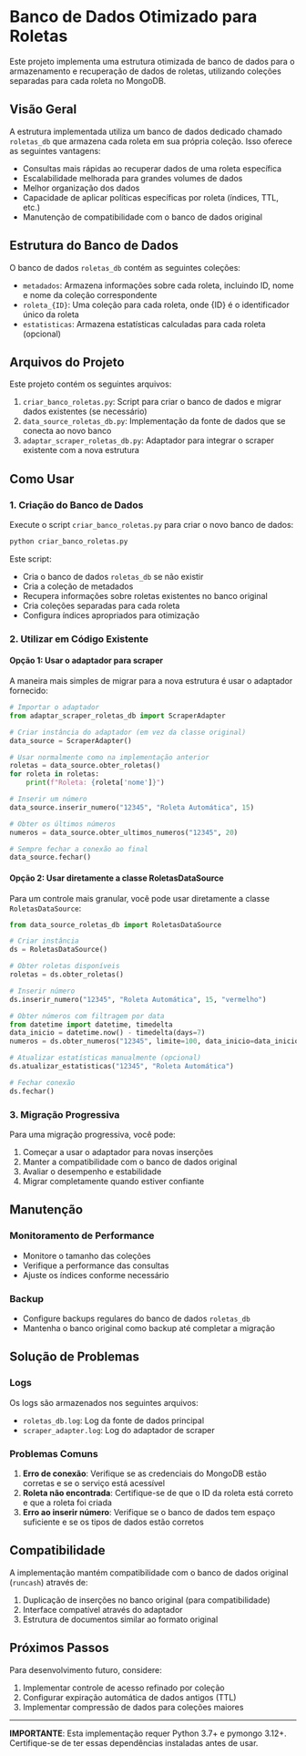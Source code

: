 # Banco de Dados Otimizado para Roletas

Este projeto implementa uma estrutura otimizada de banco de dados para o armazenamento e recuperação de dados de roletas, utilizando coleções separadas para cada roleta no MongoDB.

## Visão Geral

A estrutura implementada utiliza um banco de dados dedicado chamado `roletas_db` que armazena cada roleta em sua própria coleção. Isso oferece as seguintes vantagens:

- Consultas mais rápidas ao recuperar dados de uma roleta específica
- Escalabilidade melhorada para grandes volumes de dados
- Melhor organização dos dados
- Capacidade de aplicar políticas específicas por roleta (índices, TTL, etc.)
- Manutenção de compatibilidade com o banco de dados original

## Estrutura do Banco de Dados

O banco de dados `roletas_db` contém as seguintes coleções:

- `metadados`: Armazena informações sobre cada roleta, incluindo ID, nome e nome da coleção correspondente
- `roleta_{ID}`: Uma coleção para cada roleta, onde {ID} é o identificador único da roleta
- `estatisticas`: Armazena estatísticas calculadas para cada roleta (opcional)

## Arquivos do Projeto

Este projeto contém os seguintes arquivos:

1. `criar_banco_roletas.py`: Script para criar o banco de dados e migrar dados existentes (se necessário)
2. `data_source_roletas_db.py`: Implementação da fonte de dados que se conecta ao novo banco
3. `adaptar_scraper_roletas_db.py`: Adaptador para integrar o scraper existente com a nova estrutura

## Como Usar

### 1. Criação do Banco de Dados

Execute o script `criar_banco_roletas.py` para criar o novo banco de dados:

```bash
python criar_banco_roletas.py
```

Este script:
- Cria o banco de dados `roletas_db` se não existir
- Cria a coleção de metadados
- Recupera informações sobre roletas existentes no banco original
- Cria coleções separadas para cada roleta
- Configura índices apropriados para otimização

### 2. Utilizar em Código Existente

#### Opção 1: Usar o adaptador para scraper

A maneira mais simples de migrar para a nova estrutura é usar o adaptador fornecido:

```python
# Importar o adaptador
from adaptar_scraper_roletas_db import ScraperAdapter

# Criar instância do adaptador (em vez da classe original)
data_source = ScraperAdapter()

# Usar normalmente como na implementação anterior
roletas = data_source.obter_roletas()
for roleta in roletas:
    print(f"Roleta: {roleta['nome']}")

# Inserir um número
data_source.inserir_numero("12345", "Roleta Automática", 15)

# Obter os últimos números
numeros = data_source.obter_ultimos_numeros("12345", 20)

# Sempre fechar a conexão ao final
data_source.fechar()
```

#### Opção 2: Usar diretamente a classe RoletasDataSource

Para um controle mais granular, você pode usar diretamente a classe `RoletasDataSource`:

```python
from data_source_roletas_db import RoletasDataSource

# Criar instância
ds = RoletasDataSource()

# Obter roletas disponíveis
roletas = ds.obter_roletas()

# Inserir número
ds.inserir_numero("12345", "Roleta Automática", 15, "vermelho")

# Obter números com filtragem por data
from datetime import datetime, timedelta
data_inicio = datetime.now() - timedelta(days=7)
numeros = ds.obter_numeros("12345", limite=100, data_inicio=data_inicio)

# Atualizar estatísticas manualmente (opcional)
ds.atualizar_estatisticas("12345", "Roleta Automática")

# Fechar conexão
ds.fechar()
```

### 3. Migração Progressiva

Para uma migração progressiva, você pode:

1. Começar a usar o adaptador para novas inserções
2. Manter a compatibilidade com o banco de dados original
3. Avaliar o desempenho e estabilidade
4. Migrar completamente quando estiver confiante

## Manutenção

### Monitoramento de Performance

- Monitore o tamanho das coleções
- Verifique a performance das consultas
- Ajuste os índices conforme necessário

### Backup

- Configure backups regulares do banco de dados `roletas_db`
- Mantenha o banco original como backup até completar a migração

## Solução de Problemas

### Logs

Os logs são armazenados nos seguintes arquivos:
- `roletas_db.log`: Log da fonte de dados principal
- `scraper_adapter.log`: Log do adaptador de scraper

### Problemas Comuns

1. **Erro de conexão**: Verifique se as credenciais do MongoDB estão corretas e se o serviço está acessível
2. **Roleta não encontrada**: Certifique-se de que o ID da roleta está correto e que a roleta foi criada
3. **Erro ao inserir número**: Verifique se o banco de dados tem espaço suficiente e se os tipos de dados estão corretos

## Compatibilidade

A implementação mantém compatibilidade com o banco de dados original (`runcash`) através de:

1. Duplicação de inserções no banco original (para compatibilidade)
2. Interface compatível através do adaptador
3. Estrutura de documentos similar ao formato original

## Próximos Passos

Para desenvolvimento futuro, considere:

1. Implementar controle de acesso refinado por coleção
2. Configurar expiração automática de dados antigos (TTL)
3. Implementar compressão de dados para coleções maiores

---

**IMPORTANTE**: Esta implementação requer Python 3.7+ e pymongo 3.12+. Certifique-se de ter essas dependências instaladas antes de usar. 